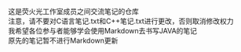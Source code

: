 这是荧火光工作室成员之间交流笔记的仓库 <br />
注意，请不要对C语言笔记.txt和C++笔记.txt进行更改，否则取消修改权力 <br />
我希望各位参与者能够学会使用Markdown去书写JAVA的笔记   <br />
原先的笔记暂不进行Markdown更新
